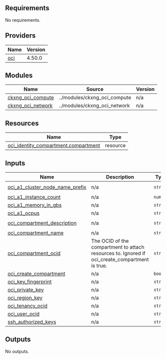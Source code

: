 <!-- BEGIN_TF_DOCS -->
## Requirements

No requirements.

## Providers

| Name | Version |
|------|---------|
| <a name="provider_oci"></a> [oci](#provider\_oci) | 4.50.0 |

## Modules

| Name | Source | Version |
|------|--------|---------|
| <a name="module_ckxng_oci_compute"></a> [ckxng\_oci\_compute](#module\_ckxng\_oci\_compute) | ../modules/ckxng_oci_compute | n/a |
| <a name="module_ckxng_oci_network"></a> [ckxng\_oci\_network](#module\_ckxng\_oci\_network) | ../modules/ckxng_oci_network | n/a |

## Resources

| Name | Type |
|------|------|
| [oci_identity_compartment.compartment](https://registry.terraform.io/providers/hashicorp/oci/latest/docs/resources/identity_compartment) | resource |

## Inputs

| Name | Description | Type | Default | Required |
|------|-------------|------|---------|:--------:|
| <a name="input_oci_a1_cluster_node_name_prefix"></a> [oci\_a1\_cluster\_node\_name\_prefix](#input\_oci\_a1\_cluster\_node\_name\_prefix) | n/a | `string` | `"cluster-a1-node-"` | no |
| <a name="input_oci_a1_instance_count"></a> [oci\_a1\_instance\_count](#input\_oci\_a1\_instance\_count) | n/a | `number` | `3` | no |
| <a name="input_oci_a1_memory_in_gbs"></a> [oci\_a1\_memory\_in\_gbs](#input\_oci\_a1\_memory\_in\_gbs) | n/a | `string` | `"6"` | no |
| <a name="input_oci_a1_ocpus"></a> [oci\_a1\_ocpus](#input\_oci\_a1\_ocpus) | n/a | `string` | `"1"` | no |
| <a name="input_oci_compartment_description"></a> [oci\_compartment\_description](#input\_oci\_compartment\_description) | n/a | `string` | `"default description"` | no |
| <a name="input_oci_compartment_name"></a> [oci\_compartment\_name](#input\_oci\_compartment\_name) | n/a | `string` | `"tfdeploy"` | no |
| <a name="input_oci_compartment_ocid"></a> [oci\_compartment\_ocid](#input\_oci\_compartment\_ocid) | The OCID of the compartment to attach resources to.  Ignored if oci\_create\_compartment is true. | `string` | `""` | no |
| <a name="input_oci_create_compartment"></a> [oci\_create\_compartment](#input\_oci\_create\_compartment) | n/a | `bool` | `true` | no |
| <a name="input_oci_key_fingerprint"></a> [oci\_key\_fingerprint](#input\_oci\_key\_fingerprint) | n/a | `string` | n/a | yes |
| <a name="input_oci_private_key"></a> [oci\_private\_key](#input\_oci\_private\_key) | n/a | `string` | n/a | yes |
| <a name="input_oci_region_key"></a> [oci\_region\_key](#input\_oci\_region\_key) | n/a | `string` | `"phx"` | no |
| <a name="input_oci_tenancy_ocid"></a> [oci\_tenancy\_ocid](#input\_oci\_tenancy\_ocid) | n/a | `string` | n/a | yes |
| <a name="input_oci_user_ocid"></a> [oci\_user\_ocid](#input\_oci\_user\_ocid) | n/a | `string` | n/a | yes |
| <a name="input_ssh_authorized_keys"></a> [ssh\_authorized\_keys](#input\_ssh\_authorized\_keys) | n/a | `string` | n/a | yes |

## Outputs

No outputs.
<!-- END_TF_DOCS -->